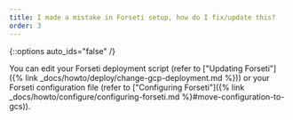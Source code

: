 ```yaml
---
title: I made a mistake in Forseti setup, how do I fix/update this?
order: 3
---
```

{::options auto_ids="false" /}

You can edit your Forseti deployment script (refer to 
["Updating Forseti"]({% link _docs/howto/deploy/change-gcp-deployment.md %})) 
or your Forseti configuration file (refer to 
["Configuring Forseti"]({% link _docs/howto/configure/configuring-forseti.md %}#move-configuration-to-gcs)).
